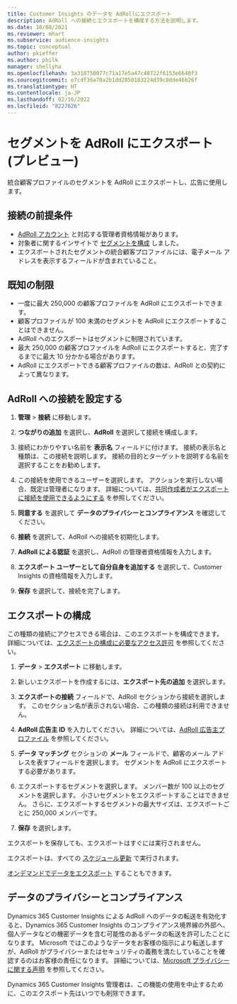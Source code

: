 ```yaml
---
title: Customer Insights のデータを AdRollにエクスポート
description: AdRoll への接続とエクスポートを構成する方法を説明します。
ms.date: 10/08/2021
ms.reviewer: mhart
ms.subservice: audience-insights
ms.topic: conceptual
author: pkieffer
ms.author: philk
manager: shellyha
ms.openlocfilehash: 3a318750077c71a17e5a47c40722f6153e6640f3
ms.sourcegitcommit: e7cdf36a78a2b1dd2850183224d39c8dde46b26f
ms.translationtype: HT
ms.contentlocale: ja-JP
ms.lasthandoff: 02/16/2022
ms.locfileid: "8227626"
---
```

# <a name="export-segments-to-adroll-preview"></a>セグメントを AdRoll にエクスポート (プレビュー)

統合顧客プロファイルのセグメントを AdRoll にエクスポートし、広告に使用します。 

## <a name="prerequisites-for-a-connection"></a>接続の前提条件

-   [AdRoll アカウント](https://www.adroll.com/) と対応する管理者資格情報があります。
-   対象者に関するインサイトで [セグメントを構成](segments.md) しました。
-   エクスポートされたセグメントの統合顧客プロファイルには、電子メール アドレスを表示するフィールドが含まれていること。

## <a name="known-limitations"></a>既知の制限

- 一度に最大 250,000 の顧客プロファイルを AdRoll にエクスポートできます。
- 顧客プロファイルが 100 未満のセグメントを AdRoll にエクスポートすることはできません。 
- AdRoll へのエクスポートはセグメントに制限されています。
- 最大 250,000 の顧客プロファイルを AdRoll にエクスポートすると、完了するまでに最大 10 分かかる場合があります。 
- AdRoll にエクスポートできる顧客プロファイルの数は、AdRoll との契約によって異なります。

## <a name="set-up-connection-to-adroll"></a>AdRoll への接続を設定する

1. **管理** > **接続** に移動します。

1. **つながりの追加** を選択し、**AdRoll** を選択して接続を構成します。

1. 接続にわかりやすい名前を **表示名** フィールドに付けます。 接続の表示名と種類は、この接続を説明します。 接続の目的とターゲットを説明する名前を選択することをお勧めします。

1. この接続を使用できるユーザーを選択します。 アクションを実行しない場合、既定は管理者になります。 詳細については、[共同作成者がエクスポートに接続を使用できるようにする](connections.md#allow-contributors-to-use-a-connection-for-exports) を参照してください。

1. **同意する** を選択して **データのプライバシーとコンプライアンス** を確認してください。

1. **接続** を選択して、AdRoll への接続を初期化します。

1. **AdRoll による認証** を選択し、AdRoll の管理者資格情報を入力します。 

1. **エクスポート ユーザーとして自分自身を追加する** を選択して、Customer Insights の資格情報を入力します。

1. **保存** を選択して、接続を完了します。

## <a name="configure-an-export"></a>エクスポートの構成

この種類の接続にアクセスできる場合は、このエクスポートを構成できます。 詳細については、[エクスポートの構成に必要なアクセス許可](export-destinations.md#set-up-a-new-export) を参照してください。

1. **データ** > **エクスポート** に移動します。

1. 新しいエクスポートを作成するには、**エクスポート先の追加** を選択します。

1. **エクスポートの接続** フィールドで、AdRoll セクションから接続を選択します。 このセクション名が表示されない場合、この種類の接続は利用できません。

1. **AdRoll 広告主 ID** を入力してください。 詳細については、[AdRoll 広告主プロファイル](https://help.adroll.com/hc/articles/212011838-Advertiser-Profiles) を参照してください。

1. **データ マッチング** セクションの **メール** フィールドで、顧客のメール アドレスを表すフィールドを選択します。 セグメントを AdRoll にエクスポートする必要があります。

1. エクスポートするセグメントを選択します。 メンバー数が 100 以上のセグメントを選択します。 小さいセグメントをエクスポートすることはできません。 さらに、エクスポートするセグメントの最大サイズは、エクスポートごとに 250,000 メンバーです。 

1. **保存** を選択します。

エクスポートを保存しても、エクスポートはすぐには実行されません。

エクスポートは、すべての [スケジュール更新](system.md#schedule-tab) で実行されます。 

[オンデマンドでデータをエクスポート](export-destinations.md#run-exports-on-demand) することもできます。 


## <a name="data-privacy-and-compliance"></a>データのプライバシーとコンプライアンス

Dynamics 365 Customer Insights による AdRoll へのデータの転送を有効化すると、Dynamics 365 Customer Insights のコンプライアンス境界線の外部へ、個人データなどの機密データを含む可能性のあるデータの転送を許可したことになります。 Microsoft ではこのようなデータをお客様の指示により転送しますが、AdRoll がプライバシーまたはセキュリティの義務を満たしていることを確認するのはお客様の責任になります。 詳細については、[Microsoft プライバシーに関する声明](https://go.microsoft.com/fwlink/?linkid=396732) を参照してください。

Dynamics 365 Customer Insights 管理者は、この機能の使用を中止するために、このエクスポート先はいつでも削除できます。
